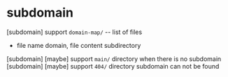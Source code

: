 # subdomain

[subdomain] support `domain-map/` -- list of files

- file name domain, file content subdirectory

[subdomain] [maybe] support `main/` directory when there is no subdomain
[subdomain] [maybe] support `404/` directory subdomain can not be found
